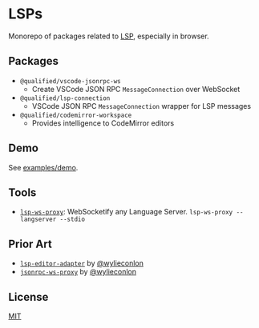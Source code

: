 # LSPs

Monorepo of packages related to [LSP][lsp], especially in browser.

## Packages

- `@qualified/vscode-jsonrpc-ws`
  - Create VSCode JSON RPC `MessageConnection` over WebSocket
- `@qualified/lsp-connection`
  - VSCode JSON RPC `MessageConnection` wrapper for LSP messages
- `@qualified/codemirror-workspace`
  - Provides intelligence to CodeMirror editors

## Demo

See [examples/demo](./examples/demo).

## Tools

- [`lsp-ws-proxy`]: WebSocketify any Language Server. `lsp-ws-proxy -- langserver --stdio`

## Prior Art

- [`lsp-editor-adapter`] by [@wylieconlon]
- [`jsonrpc-ws-proxy`] by [@wylieconlon]

## License

[MIT](./LICENSE.md)

[lsp]: https://microsoft.github.io/language-server-protocol/
[`lsp-ws-proxy`]: https://github.com/qualified/lsp-ws-proxy
[`lsp-editor-adapter`]: https://github.com/wylieconlon/lsp-editor-adapter
[`jsonrpc-ws-proxy`]: https://github.com/wylieconlon/jsonrpc-ws-proxy
[@wylieconlon]: https://github.com/wylieconlon
